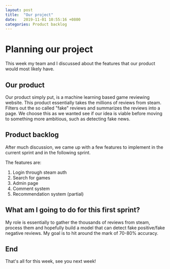 ```yaml
---
layout: post
title:  "Our project"
date:   2019-11-01 10:55:16 +0800
categories: Product backlog
---
```

# Planning our project
This week my team and I discussed about the features that our product would most likely have.
## Our product
Our product simply put, is a machine learning based game reviewing website. This product essentially takes the millions of reviews from steam. Filters out the so called "fake" reviews and summarizes the reviews into a page. We choose this as we wanted see if our idea is viable before moving to something more ambitious, such as detecting fake news.

## Product backlog
After much discussion, we came up with a few features to implement in the current sprint and in the following sprint.


The features are:
1. Login through steam auth
2. Search for games
3. Admin page
4. Comment system
5. Recommendation system (partial)

## What am I going to do for this first sprint?
My role is essentially to gather the thousands of reviews from steam, process them and hopefully build a model that can detect fake positive/fake negative reviews. My goal is to hit around the mark of 70-80% accuracy. 


## End
That's all for this week, see you next week!
